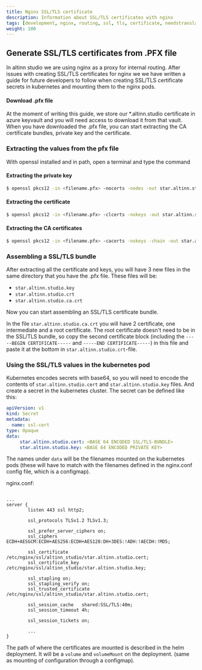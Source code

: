 ```yaml
---
title: Nginx SSL/TLS certificate
description: Information about SSL/TLS certificates with nginx
tags: [development, nginx, routing, ssl, tls, certificate, needstranslation]
weight: 100
---
```


## Generate SSL/TLS certificates from .PFX file

In altinn studio we are using nginx as a proxy for internal routing. After issues with creating SSL/TLS certificates for nginx we we have written a guide for future developers to follow when creating SSL/TLS certificate secrets in kubernetes and mounting them to the nginx pods.

#### Download .pfx file

At the moment of writing this guide, we store our *.altinn.studio certificate in azure keyvault and you will need access to download it from that vault. When you have downloaded the .pfx file, you can start extracting the CA certificate bundles, private key and the certificate.

### Extracting the values from the pfx file

With openssl installed and in path, open a terminal and type the command

#### Extracting the private key

```sh
$ openssl pkcs12 -in <filename.pfx> -nocerts -nodes -out star.altinn.studio.key
```

#### Extracting the certificate

```sh
$ openssl pkcs12 -in <filename.pfx> -clcerts -nokeys -out star.altinn.studio.cert
```

#### Extracting the CA certificates

```sh
$ openssl pkcs12 -in <filename.pfx> -cacerts -nokeys -chain -out star.altinn.studio.ca.cert
```



### Assembling a SSL/TLS bundle

After extracting all the certificate and keys, you will have 3 new files in the same directory that you have the .pfx file. These files will be:

- `star.altinn.studio.key`
- `star.altinn.studio.crt`
- `star.altinn.studio.ca.crt`

Now you can start assembling an SSL/TLS certificate bundle.

In the file `star.altinn.studio.ca.crt` you will have 2 certificate, one intermediate and a root certificate. The root certificate doesn't need to be in the SSL/TLS bundle, so copy the second certificate block (including the `-----BEGIN CERTIFICATE-----` and `-----END CERTIFICATE-----`) in this file and paste it at the bottom in `star.altinn.studio.crt`-file.


### Using the SSL/TLS values in the kubernetes pod

Kubernetes encodes secrets with base64, so you will need to encode the contents of `star.altinn.studio.cert` and `star.altinn.studio.key` files. And create a secret in the kubernetes cluster. The secret can be defined like this:

```yaml
apiVersion: v1
kind: Secret
metadata:
  name: ssl-cert
type: Opaque
data:
	 star.altinn.studio.cert: <BASE 64 ENCODED SSL/TLS-BUNDLE>
	 star.altinn.studio.key: <BASE 64 ENCODED PRIVATE KEY>
```

The names under `data` will be the filenames mounted on the kubernetes pods (these will have to match with the filenames defined in the nginx.conf config file, which is a configmap).

nginx.conf:

```

...
server {
        listen 443 ssl http2;

        ssl_protocols TLSv1.2 TLSv1.3;

        ssl_prefer_server_ciphers on;
        ssl_ciphers ECDH+AESGCM:ECDH+AES256:ECDH+AES128:DH+3DES:!ADH:!AECDH:!MD5;

        ssl_certificate /etc/nginx/ssl/altinn_studio/star.altinn.studio.cert;
        ssl_certificate_key /etc/nginx/ssl/altinn_studio/star.altinn.studio.key;
        
        ssl_stapling on;
        ssl_stapling_verify on;
        ssl_trusted_certificate /etc/nginx/ssl/altinn_studio/star.altinn.studio.cert;

        ssl_session_cache   shared:SSL/TLS:40m;
        ssl_session_timeout 4h;

        ssl_session_tickets on;
        
        ...
}
```

The path of where the certificates are mounted is described in the helm deployment. It will be a `volume` and `volumeMount` on the deployment. (same as mounting of configuration through a configmap).